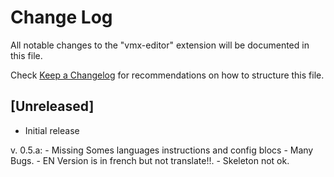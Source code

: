 # Change Log

All notable changes to the "vmx-editor" extension will be documented in this file.

Check [Keep a Changelog](http://keepachangelog.com/) for recommendations on how to structure this file.

## [Unreleased]

- Initial release

v. 0.5.a:
    - Missing Somes languages instructions and config blocs
    - Many Bugs.
    - EN Version is in french but not translate!!.
    - Skeleton not ok.
    



